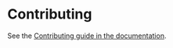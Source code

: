 # Contributing

See the [Contributing guide in the documentation](https://dlrsp.github.io/django-lang/community/contributing/).
